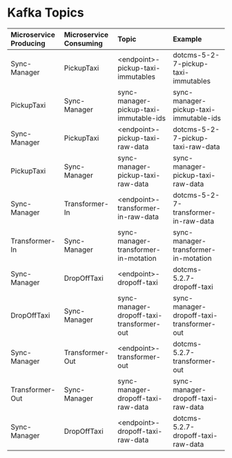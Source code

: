 # Kafka Topics



| Microservice Producing | Microservice Consuming | Topic | Example |
| :--- | :--- | :--- | :--- |
| Sync-Manager | PickupTaxi | &lt;endpoint&gt;-pickup-taxi-immutables | dotcms-5-2-7-pickup-taxi-immutables |
| PickupTaxi | Sync-Manager | sync-manager-pickup-taxi-immutable-ids | sync-manager-pickup-taxi-immutable-ids |
| Sync-Manager | PickupTaxi | &lt;endpoint&gt;-pickup-taxi-raw-data | dotcms-5-2-7-pickup-taxi-raw-data |
| PickupTaxi | Sync-Manager | sync-manager-pickup-taxi-raw-data | sync-manager-pickup-taxi-raw-data |
| Sync-Manager | Transformer-In | &lt;endpoint&gt;-transformer-in-raw-data | dotcms-5-2-7-transformer-in-raw-data |
| Transformer-In | Sync-Manager | sync-manager-transformer-in-motation | sync-manager-transformer-in-motation |
| Sync-Manager | DropOffTaxi | &lt;endpoint&gt;-dropoff-taxi | dotcms-5.2.7-dropoff-taxi |
| DropOffTaxi | Sync-Manager | sync-manager-dropoff-taxi-transformer-out | sync-manager-dropoff-taxi-transformer-out |
| Sync-Manager | Transformer-Out | &lt;endpoint&gt;-transformer-out | dotcms-5.2.7-transformer-out |
| Transformer-Out | Sync-Manager | sync-manager-dropoff-taxi-raw-data | sync-manager-dropoff-taxi-raw-data |
| Sync-Manager | DropOffTaxi | &lt;endpoint&gt;-dropoff-taxi-raw-data | dotcms-5.2.7-dropoff-taxi-raw-data |


